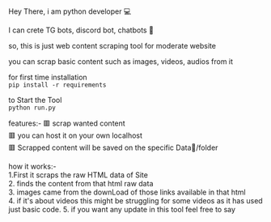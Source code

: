 Hey There, i am python developer 💻

I can crete TG bots, discord bot, chatbots 🤖

so, this is just web content scraping tool for moderate website 

you can scrap basic content such as images, videos, audios from it 

for first time installation       
`pip install -r requirements`

to Start the Tool            
`python run.py`


features:-
🟥 scrap wanted content                 
🟥 you can host it on your own localhost              
🟥 Scrapped content will be saved on the specific Data📂/folder

how it works:-        
1.First it scraps the raw HTML data of Site        
2. finds the content from that html raw data        
3. images came from the downLoad of those links available in that html      
4. if it's about videos this might be struggling for some videos as it has used just basic code.
5. if you want any update in this tool feel free to say 



